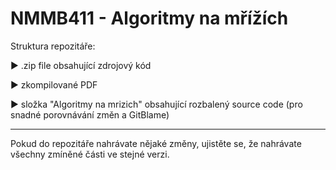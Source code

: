# NMMB411 - Algoritmy na mřížích

Struktura repozitáře:

► .zip file obsahující zdrojový kód

► zkompilované PDF

► složka "Algoritmy na mrizich" obsahující rozbalený source code (pro snadné porovnávání změn a GitBlame)

--------------------------------------------------------------

Pokud do repozitáře nahrávate nějaké změny, ujistěte se, že nahrávate všechny zmíněné části ve stejné verzi.
